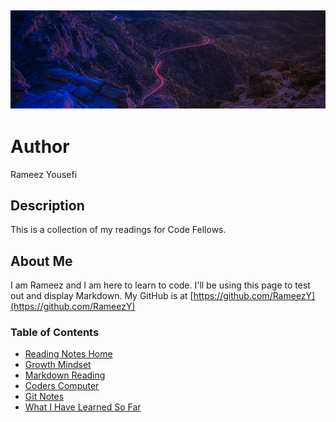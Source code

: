 ![](photo-1542396601-dca920ea2807.jpg)
--------
# Author
Rameez Yousefi

## Description
This is a collection of my readings for Code Fellows.

## About Me
I am Rameez and I am here to learn to code.  I'll be using this page to test out and display Markdown.
My GitHub is at [https://github.com/RameezY](https://github.com/RameezY)

### Table of Contents
* [Reading Notes Home](README.md)
* [Growth Mindset](growth_mindset.md)
* [Markdown Reading](markdown.md)
* [Coders Computer](coders_computer.md)
* [Git Notes](git_notes.md)
* [What I Have Learned So Far](learned_so_far.md)